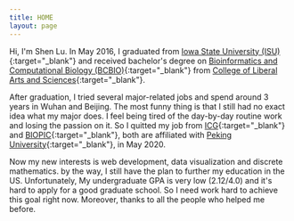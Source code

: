 ```yaml
---
title: HOME
layout: page
---
```


Hi, I'm Shen Lu. In May 2016, I graduated from [Iowa State University (ISU)](https://www.iastate.edu/){:target="_blank"} and received bachelor's degree on [Bioinformatics and Computational Biology (BCBIO)](https://catalog.iastate.edu/azcourses/bcbio/){:target="_blank"} from [College of Liberal Arts and Sciences](https://las.iastate.edu/){:target="_blank"}. 

After graduation, I tried several major-related jobs and spend around 3 years in Wuhan and Beijing. The most funny thing is that I still had no exact idea what my major does. I feel being tired of the day-by-day routine work and losing the passion on it. So I quitted my job from [ICG](https://icg.pku.edu.cn/en/){:target="_blank"} and [BIOPIC](https://biopic.pku.edu.cn/english/){:target="_blank"}, both are affiliated with [Peking University](http://english.pku.edu.cn/){:target="_blank"}, in May 2020. 

Now my new interests is web development, data visualization and discrete mathematics. by the way, I still have the plan to further my education in the US. Unfortunately, My undergraduate GPA is very low (2.12/4.0) and it's hard to apply for a good graduate school. So I need work hard to achieve this goal right now. Moreover, thanks to all the people who helped me before.
